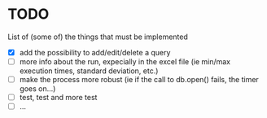 # TODO

List of (some of) the things that must be implemented
- [x] add the possibility to add/edit/delete a query
- [ ] more info about the run, expecially in the excel file (ie min/max execution times, standard deviation, etc.)
- [ ] make the process more robust (ie if the call to db.open() fails, the timer goes on...)
- [ ] test, test and more test
- [ ] ...
